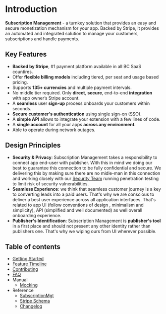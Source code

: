 # Introduction
**Subscription Management** - a turnkey solution that provides an easy and secure monetization mechanism for your app. Backed by Stripe, it provides an automated and integrated solution to manage your customers, subscriptions and handle payments.

## Key Features 
- **Backed by Stripe**, #1 payment platform available in all BC SaaS countires.
- Offer **flexible billing models** including tiered, per seat and usage based pricing.
- Supports **135+ currencies** and multiple payment intervals.
- No middle tier required. Only **direct**, **secure**, end-to-end **integration** with app owner’s Stripe account.
- A **seamless** user **sign-up** process onboards your customers within seconds.
- **Secure customer's authentication** using single sign-on (SSO).
- A **simple API** allows to integrate your extension with a few lines of code. 
- A **single account** for all your apps **across any environment**.
- Able to operate during network outages.

## Design Principles
- **Security & Privacy**: Subscription Management takes a responsibility to connect app end-user with publisher. With this in mind we doing our best to guarantee this connection to be fully confidential and secure. We delivering this by making sure there are no midle-man in this connection and working closely with our [Security Team](https://www.theta.co.nz/solutions/cyber-security/) running penetration testing to limit risk of security vulnerabilities.
- **Seamless Experience**: we think that seamless customer journey is a key to converting leads into a paid users. That's why we are conscious to deliver a best user experience across all application interfaces. That's related to app UI (follow conventions of design , minimalism and simplicity), API (simplified and well documented) as well overall onboarding experience. 
- **Publisher's Identification**: Subscription Management is **publisher's tool** in a first place and should not present any other identity rather than publishers one. That's why we wiping ours from UI wherever possible.

## Table of contents
- [Getting Started](./GettingStarted.md)
- [Feature Timeline](./FeatureTimeline.md)
- [Contributing](./Contributing.md)
- [FAQ](./FAQ.md)
- Manual
  - [Mocking]()
- Reference
  - [SubscriptionMgt](./References/SubscriptionMgt.md)
  - [Stripe Schema](./References/StripeSchema.md)
  - [Changelog](./References/Changelog.md)